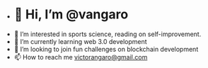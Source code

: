 - <h1>👋 Hi, I’m @vangaro</h1>
- 👀 I’m interested in sports science, reading on self-improvement.
- 🌱 I’m currently learning web 3.0 development
- 💞️ I’m looking to join fun challenges on blockchain development 
- 📫 How to reach me victorangaro@gmail.com


<!---
vangaro/vangaro is a ✨ special ✨ repository because its `README.md` (this file) appears on your GitHub profile.
You can click the Preview link to take a look at your changes.
--->
